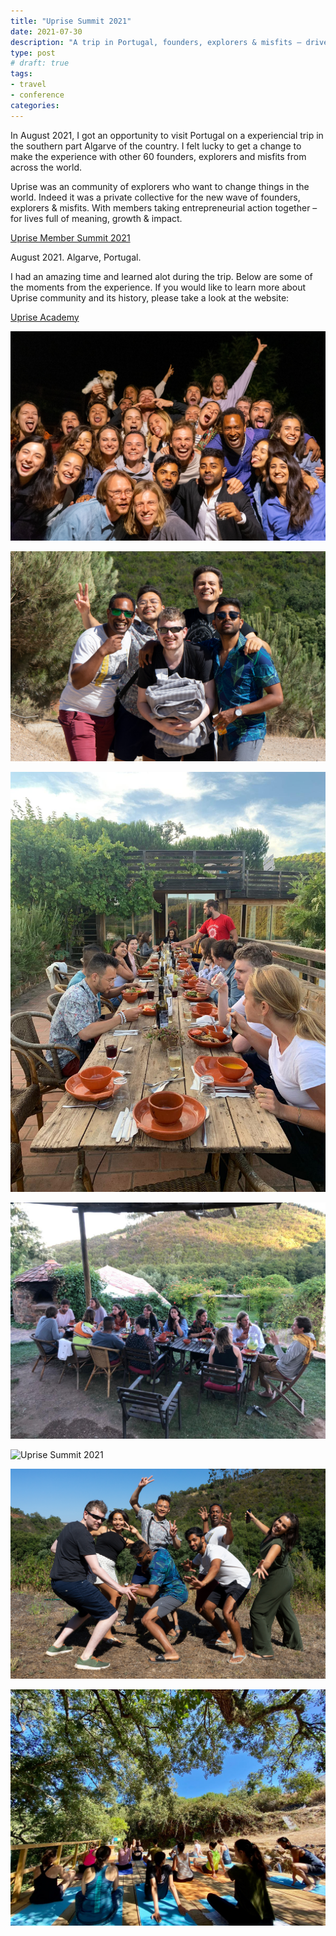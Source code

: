 ```yaml
---
title: "Uprise Summit 2021"
date: 2021-07-30
description: "A trip in Portugal, founders, explorers & misfits – driven by growth, making an impact & feeling alive together"
type: post
# draft: true
tags:
- travel
- conference
categories:
---
```


In August 2021, I got an opportunity to visit Portugal on a experiencial trip in the southern part Algarve of the country. I felt lucky to get a change to make the experience with other 60 founders, explorers and misfits from across the world.

Uprise was an community of explorers who want to change things in the world. Indeed it was a private collective for the new wave of founders, explorers & misfits.  With members taking entrepreneurial action together – for lives full of meaning, growth & impact.

[Uprise Member Summit 2021](https://www.uprise.academy/member-summit)

August 2021.  Algarve, Portugal.

I had an amazing time and learned alot during the trip. Below are some of the moments from the experience. If you would like to learn more about Uprise community and its history, please take a look at the website:

[Uprise Academy](https://www.uprise.academy/)

![Uprise Summit 2021](1.jpg)


![Uprise Summit 2021](2.jpg)


![Uprise Summit 2021](3.jpg)


![Uprise Summit 2021](4.jpg)


![Uprise Summit 2021](5.jpg)


![Uprise Summit 2021](6.jpg)


![Uprise Summit 2021](7.jpg)
